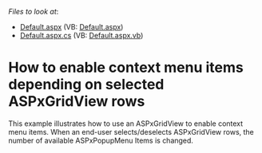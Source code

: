 <!-- default file list -->
*Files to look at*:

* [Default.aspx](./CS/WebSite/Default.aspx) (VB: [Default.aspx](./VB/WebSite/Default.aspx))
* [Default.aspx.cs](./CS/WebSite/Default.aspx.cs) (VB: [Default.aspx.vb](./VB/WebSite/Default.aspx.vb))
<!-- default file list end -->
# How to enable context menu items depending on selected ASPxGridView rows


<p>This example illustrates how to use an ASPxGridView to enable context menu items. When an end-user selects/deselects ASPxGridView rows, the number of available ASPxPopupMenu Items is changed.</p>

<br/>


